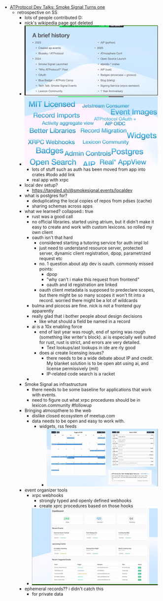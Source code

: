 - [ATProtocol Dev Talks: Smoke Signal Turns one](https://smokesignal.events/did:plc:lehcqqkwzcwvjvw66uthu5oq/3ltwkusl2wq2m?ref=atprotocol.dev)
	- retrospective on SS
		- lots of people contributed D:
		- nick's wikipedia page got deleted
		- ![image.png](../assets/image_1753373418880_0.png)
		- ![image.png](../assets/image_1753373502697_0.png)
			- lots of stuff such as auth has been moved from app into crates #todo add link
			- real app with xrpc
		- local dev setup?
			- https://tangled.sh/@smokesignal.events/localdev
		- what is postgres for?
			- deduplicating the local copies of repos from pdses (cache)
			- sharing schemas across apps
		- what we learned?
		  collapsed:: true
			- rust was a good call
			- no official libraries. started using atrium, but it didn't make it easy to create and work with custom lexicons. so rolled my own client
			- oauth isn't that hard
				- considered starting a tutoring service for auth impl lol
				- just need to understand resource server, protected server, dynamic client registration, dpop, parametrized request etc
				- no. 1 question about atp dev is oauth. commonly missed points:
					- dpop
					- "why can't i make this request from frontend"
					- oauth and id registration are linked
				- oauth client metadata is supposed to predeclare scopes, but there might be so many scopes it won't fit into a record. worried there might be a lot of wildcards
			- bulma and picocss are fine. nick is not a frontend guy apparently
			- really glad that i bother people about design decisions
				- like what should a field be named in a record
			- ai is a 10x enabling force
				- end of last year was rough, end of spring was rough (something like writer's block). ai is especially well suited for rust, rust is strict, and errors are very detailed.
					- Text lookups/ast lookups in ide are rly good
				- does ai create licensing issues?
					- there needs to be a wide debate about IP and credit. My blanket solution is to be open abt using ai, and license permissively (mit)
					- IP-related code search is a racket
			-
		- Smoke Signal as infrastructure
			- there needs to be some baseline for applications that work with events.
			- need to figure out what xrpc procedures should be in lexicon.community #followup
		- Bringing atmospthere to the web
			- dislike closed ecosystem of meetup.com
			- data needs to be open and easy to work with.
				- widgets, rss feeds
					- ![image.png](../assets/image_1753374936113_0.png)
		- event organizer tools
			- xrpc webhooks
				- strongly typed and openly defined webhooks
				- create xprc procedures based on those hooks
			- ![image.png](../assets/image_1753375016767_0.png)
		- ephemeral records?? i didn't catch this
			- for private data